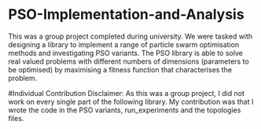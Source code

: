 # PSO-Implementation-and-Analysis
This was a group project completed during university. We were tasked with designing a library to implement a range of particle swarm optimisation methods and
investigating PSO variants. The PSO library is able to solve real valued problems
with different numbers of dimensions (parameters to be optimised) by maximising a fitness
function that characterises the problem. 

#Individual Contribution
Disclaimer: As this was a group project, I did not work on every single part of the following library. My contribution was that I wrote the code in the PSO variants, run_experiments and the topologies files.
